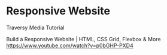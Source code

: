 # Responsive Website

Traversy Media Tutorial

Build a Responsive Website | HTML, CSS Grid, Flexbox & More
https://www.youtube.com/watch?v=p0bGHP-PXD4
